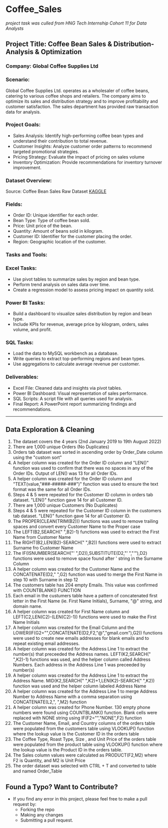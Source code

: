 # Coffee_Sales
*project task was culled from HNG Tech Internship Cohort 11 for Data Analysts*

## Project Title: Coffee Bean Sales & Distribution- Analysis & Optimization
### Company: Global Coffee Supplies Ltd

### Scenario:
Global Coffee Supplies Ltd. operates as a wholesaler of coffee beans, catering to various coffee shops and retailers. The company aims to optimize its sales and distribution strategy and to improve profitability and customer satisfaction. The sales department has provided raw transaction data for analysis.

### Project Goals:
- Sales Analysis: Identify high-performing coffee bean types and understand their contribution to total revenue.
- Customer Insights: Analyze customer order patterns to recommend targeted promotional strategies.
- Pricing Strategy: Evaluate the impact of pricing on sales volume
- Inventory Optimization: Provide recommendations for inventory turnover improvement.

### Dataset Overview:
Source: Coffee Bean Sales Raw Dataset [KAGGLE](https://www.kaggle.com/datasets/saadharoon27/coffee-bean-sales-raw-dataset)

### Fields:
- Order ID: Unique identifier for each order.
- Bean Type: Type of coffee bean sold.
- Price: Unit price of the bean.
- Quantity: Amount of beans sold in kilogram.
- Customer ID: Identifier for the customer placing the order.
- Region: Geographic location of the customer.

### Tasks and Tools:

### Excel Tasks:
- Use pivot tables to summarize sales by region and bean type.
- Perform trend analysis on sales data over time.
- Create a regression model to assess pricing impact on quantity sold.
### Power BI Tasks:
- Build a dashboard to visualize sales distribution by region and bean type.
- Include KPIs for revenue, average price by kilogram, orders, sales volume, and profit.
### SQL Tasks:
- Load the data to MySQL workbench as a database.
- Write queries to extract top-performing regions and bean types.
- Use aggregations to calculate average revenue per customer.

### Deliverables:
- Excel File: Cleaned data and insights via pivot tables.
- Power BI Dashboard: Visual representation of sales performance.
- SQL Scripts: A script file with all queries used for analysis.
- Final Report: A PowerPoint report summarizing findings and recommendations.
--- 
## Data Exploration & Cleaning

1. The dataset covers the 4 years (2nd January 2019 to 19th August 2022)
2. There are 1,000 unique Orders (No Duplicates)
3. Orders tab dataset was sorted in ascending order by Order_Date column using the "custom sort"
4. A helper column was created for the Order ID column and "LEN()" function was used to confirm that there was no spaces in any of the Order IDs. Output of LEN() was 13 for all Order IDs.
5. A helper column was created for the Order ID column and "TEXT(value,"###-#####-###")" function was used to ensure the text format was the same for all Order IDs.
6. Steps 4 & 5 were repeated for the Customer ID column in orders tab dataset. "LEN()" function gave 14 for all Customer ID.
7. There are 1,000 unique Customers (No Duplicates)
8. Steps 4 & 5 were repeated for the Customer ID column in the customers tab dataset. "LEN()" function gave 14 for all Customer ID.
9. The PROPER(CLEAN(TRIM(B2))) functions was used to remove trailing spaces and convert every Customer Name to the Proper case
10. The LEFT(B2,SEARCH(" ",B2)-1) functions was used to extract the First Name from Customer Name
11. The RIGHT(B2,LEN(B2)-SEARCH(" ",B2)) functions were used to extract Surname fro Customer Name
12. The IF(ISNUMBER(SEARCH("' ",D2)),SUBSTITUTE(D2,"' ","'"),D2) functions were used to remove space found after ' string in the Surname Column
13. A helper column was created for the Customer Name and the CONCATENATE(D2," ",G2) function was used to merge the First Name in step 10 with Surname in step 12
14. The customers table has 204 empty Emails. This value was confirmed with COUNTBLANK() FUNCTION
15. Each email in the custumers table have a pattern of concatenated first letter in the First Name (ie. First Name Initials), Surname, "@" string, and domain name.
16. A helper column was created for First Name column and LEFT(C2,LEN(C2)-(LEN(C2)-1)) functions were used to make the First Name Initials
17. A helper column was created for the Email Column and the LOWER(IF(G2="",CONCATENATE(D2,F2,"@","gmail.com"),G2)) functions were used to create new emails addresses for blank emails and to repeat existing email addresses.
18. A helper column was created for the Address Line 1 to extract the number(s) that preceeded the Address names. LEFT(K2,SEARCH(" ",K2)-1) functions was used, and the helper column called Address Numbers. Each address in the Address Line 1 was preceeded by number(s)
19. A helper column was created for the Address Line 1 to extract the Address Name. MID(K2,SEARCH(" ",K2)+1,LEN(K2)-SEARCH(" ",K2)) function was used and the helper column labeled Address Name
20. A helper column was created for the Address Line 1 to merge Address Number to Address Name with a comma separation using CONCATENATE(L2,", ",M2) function
21. A helper column was created for Phone Number. 130 empty phone numbers were found using COUNTBLANK() function. Blank cells were replaced with NONE string using  IF(F2="","NONE",F2) function
22. The Customer Name, Email, and Country columns  of the orders table were populated from the customers table using VLOOKUP() function where the lookup value is the Customer ID in the orders table
23. The Coffee Type, Roast Type, Size , and Unit Price of the orders table were populated from the product table using VLOOKUP() function where the lookup value is the Product ID in the orders table.
24. The Sales column values were calculated as PRODUCT(F2,M2) where F2 is Quantity, and M2 is Unit Price
25. The order dataset was selected with CTRL + T and converted to table and named Order_Table

## Found a Typo? Want to Contribute?
- If you find any error in this project, please feel free to make a pull request by:
  - Forking the repo
  - Making any changes
  - Submitting a pull request.







